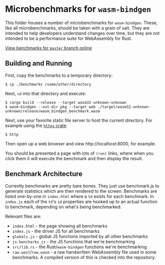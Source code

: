 # Microbenchmarks for `wasm-bindgen`

This folder houses a number of microbenchmarks for `wasm-bindgen`. These, like
all microbenchmarks, should be taken with a grain of salt. They are intended to
help developers understand changes over time, but they are not intended to be a
performance suite for WebAssembly for Rust.

[View benchmarks for `master` branch online][online]

[online]: https://rustwasm.github.io/wasm-bindgen/benchmarks/

## Building and Running

First, copy the benchmarks to a temporary directory:

```
$ cp ./benchmarks /some/other/directory
```

Next, `cd` into that directory and execute:

```
$ cargo build --release --target wasm32-unknown-unknown
$ wasm-bindgen --out-dir pkg --target web ./target/wasm32-unknown-unknown/release/wasm_bindgen_benchmark.wasm
```

Next, use your favorite static file server to host the current directory. For
example using the [`https` crate](https://crates.io/crates/https):

```
$ http
```

Then open up a web browser and view http://localhost:8000, for example.

You should be presented a page with lots of `(run)` links, where when you click
them it will execute the benchmark and then display the result.

## Benchmark Architecture

Currently benchmarks are pretty bare bones. They just use benchmark.js to
generate statistics which are then rendered to the screen. Benchmarks are listed
one-by-one in `index.html` where a `td` exists for each benchmark. In `index.js`
each of the `td`'s `id` properties are hooked up to an actual function to
benchmark, depending on what's being benchmarked.

Relevant files are:

* `index.html` - the page showing all benchmarks
* `index.js` - the driver JS for all benchmarks
* `globals.js` - global JS functions imported by all other benchmarks
* `js-bencharks.js` - the JS functions that we're benchmarking
* `src/lib.rs` - the Rust/`wasm-bindgen` functions we're benchmarking
* `raw.wast`/`raw.wasm` - a raw handwritten WebAssembly file used in some
  benchmarks. A compiled version of this is checked into the repository.
